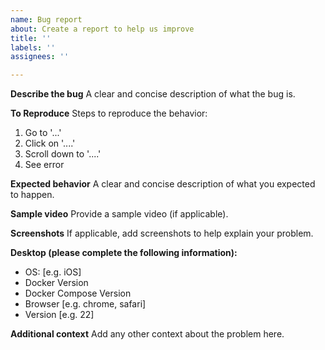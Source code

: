 ```yaml
---
name: Bug report
about: Create a report to help us improve
title: ''
labels: ''
assignees: ''

---
```


**Describe the bug**
A clear and concise description of what the bug is.

**To Reproduce**
Steps to reproduce the behavior:
1. Go to '...'
2. Click on '....'
3. Scroll down to '....'
4. See error

**Expected behavior**
A clear and concise description of what you expected to happen.

**Sample video**
Provide a sample video (if applicable).

**Screenshots**
If applicable, add screenshots to help explain your problem.

**Desktop (please complete the following information):**
 - OS: [e.g. iOS]
 - Docker Version
 - Docker Compose Version
 - Browser [e.g. chrome, safari]
 - Version [e.g. 22]

**Additional context**
Add any other context about the problem here.
